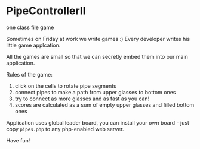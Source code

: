 # PipeControllerII
one class file game

Sometimes on Friday at work we write games :) Every developer writes his little game applcation.

All the games are small so that we can secretly embed them into our main application.

Rules of the game:
1. click on the cells to rotate pipe segments
2. connect pipes to make a path from upper glasses to bottom ones
3. try to connect as more glasses and as fast as you can!
4. scores are calculated as a sum of empty upper glasses and filled bottom ones

Application uses global leader board, you can install your own board - just copy `pipes.php` to any php-enabled web server.

Have fun!
